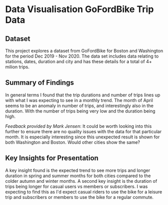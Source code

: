 # Data Visualisation GoFordBike Trip Data 



## Dataset

This project explores a dataset from GoFordBike for Boston and Washington for the period Dec 2019 - Nov 2020. The data set includes data relating to stations, dates, duration and city and has these details for a total of 4+ milion trips. 


## Summary of Findings

In general terms I found that the trip durations and number of trips lines up with what I was expecting to see in a monthly trend. The month of April seems to be an anomaly in number of trips, and interestingly also in the duration. With the number of trips being very low and the duration being high.   

_Feedback provided by Mark Jensen_: It could be worth looking into this further to ensure there are no quality issues with the data for that particular month. It is especially interesting since this unexpected result is shown for both Washington and Boston. Would other cities show the same? 

## Key Insights for Presentation

A key insight found is the expected trend to see more trips and longer duration in spring and summer months for both cities compared to the colder autumn and winter months. 
A second key insight is the duration of trips being longer for casual users vs members or subscribers. I was expecting to find this as I'd expect casual riders to use the bike for a leisure trip and subscribers or members to use the bike for a regular commute. 
